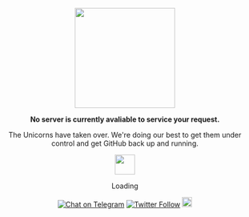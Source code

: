 <div align="center">
    <br>
    <img width="200" src="https://user-images.githubusercontent.com/36894700/87100902-d335a500-c24d-11ea-868b-6e36e00f87fb.png">
    <br>
    <p><strong>No server is currently avaliable to service your request.</strong></p>
    <p>The Unicorns have taken over. We're doing our best to get them under control and get GitHub back up and running.</p>
    <img src="https://enterprise.github.com/assets/spinners/octocat-spinner-128-26a44333917854c6794d55eac947b1277fced54f1f60c5df5d93431db8753bc5.gif" width="40" height="40">
    <p>Loading</p>
    <div id="suggestions">
        <a href="https://t.me/popeyelau"><img src="https://img.shields.io/badge/Chat%20on-Telegram-brightgreen.svg" alt="Chat on Telegram"></a>
        <a href="https://twitter.com/popeyelau"><img src="https://img.shields.io/twitter/follow/popeyelau.svg?style=social" alt="Twitter Follow"></a>
		<a href="https://open.spotify.com/user/1262888313?si=fepeKUeBQCOnwQKMCudQOw"><img height="20" width="20" src="https://cdn.jsdelivr.net/npm/simple-icons@v3/icons/spotify.svg"></a>
    </div>
    <br>
</div>
